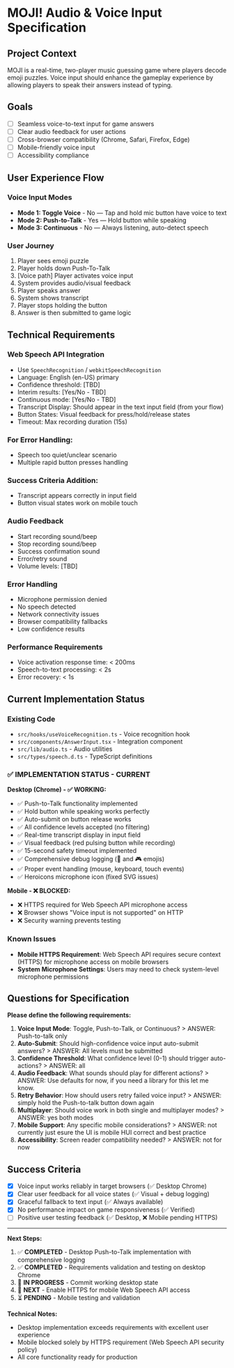 # **MOJI! Audio & Voice Input Specification**

## **Project Context**
MOJI is a real-time, two-player music guessing game where players decode emoji puzzles. Voice input should enhance the gameplay experience by allowing players to speak their answers instead of typing.

## **Goals**
- [ ] Seamless voice-to-text input for game answers
- [ ] Clear audio feedback for user actions
- [ ] Cross-browser compatibility (Chrome, Safari, Firefox, Edge)
- [ ] Mobile-friendly voice input
- [ ] Accessibility compliance

## **User Experience Flow**

### **Voice Input Modes**
<!-- Define how voice input should work -->
- **Mode 1: Toggle Voice** - No — Tap and hold mic button have voice to text
- **Mode 2: Push-to-Talk** - Yes — Hold button while speaking
- **Mode 3: Continuous** - No — Always listening, auto-detect speech

### **User Journey**
1. Player sees emoji puzzle
2. Player holds down Push-To-Talk
3. [Voice path] Player activates voice input
4. System provides audio/visual feedback
5. Player speaks answer
6. System shows transcript
7. Player stops holding the button
8. Answer is then submitted to game logic 

## **Technical Requirements**

### **Web Speech API Integration**
- Use `SpeechRecognition` / `webkitSpeechRecognition`
- Language: English (en-US) primary
- Confidence threshold: [TBD]
- Interim results: [Yes/No - TBD]
- Continuous mode: [Yes/No - TBD]
- Transcript Display: Should appear in the text input field (from your flow)
- Button States: Visual feedback for press/hold/release states
- Timeout: Max recording duration (15s)

### **For Error Handling:**

- Speech too quiet/unclear scenario
- Multiple rapid button presses handling

### **Success Criteria Addition:**

 - Transcript appears correctly in input field
 - Button visual states work on mobile touch

### **Audio Feedback**
- Start recording sound/beep
- Stop recording sound/beep  
- Success confirmation sound
- Error/retry sound
- Volume levels: [TBD]

### **Error Handling**
- Microphone permission denied
- No speech detected
- Network connectivity issues
- Browser compatibility fallbacks
- Low confidence results

### **Performance Requirements**
- Voice activation response time: < 200ms
- Speech-to-text processing: < 2s
- Error recovery: < 1s

## **Current Implementation Status**

### **Existing Code**
- `src/hooks/useVoiceRecognition.ts` - Voice recognition hook
- `src/components/AnswerInput.tsx` - Integration component
- `src/lib/audio.ts` - Audio utilities
- `src/types/speech.d.ts` - TypeScript definitions

### **✅ IMPLEMENTATION STATUS - CURRENT**

**Desktop (Chrome) - ✅ WORKING:**
- ✅ Push-to-Talk functionality implemented
- ✅ Hold button while speaking works perfectly
- ✅ Auto-submit on button release works
- ✅ All confidence levels accepted (no filtering)
- ✅ Real-time transcript display in input field
- ✅ Visual feedback (red pulsing button while recording)
- ✅ 15-second safety timeout implemented
- ✅ Comprehensive debug logging (🎤 and 🎮 emojis)
- ✅ Proper event handling (mouse, keyboard, touch events)
- ✅ Heroicons microphone icon (fixed SVG issues)

**Mobile - ❌ BLOCKED:**
- ❌ HTTPS required for Web Speech API microphone access
- ❌ Browser shows "Voice input is not supported" on HTTP
- ❌ Security warning prevents testing

### **Known Issues**
- **Mobile HTTPS Requirement**: Web Speech API requires secure context (HTTPS) for microphone access on mobile browsers
- **System Microphone Settings**: Users may need to check system-level microphone permissions

## **Questions for Specification**

**Please define the following requirements:**

1. **Voice Input Mode**: Toggle, Push-to-Talk, or Continuous? > ANSWER: Push-to-talk only
2. **Auto-Submit**: Should high-confidence voice input auto-submit answers? > ANSWER: All levels must be submitted
3. **Confidence Threshold**: What confidence level (0-1) should trigger auto-actions? > ANSWER: all
4. **Audio Feedback**: What sounds should play for different actions? > ANSWER: Use defaults for now, if you need a library for this let me know. 
5. **Retry Behavior**: How should users retry failed voice input? > ANSWER: simply hold the Push-to-talk button down again
6. **Multiplayer**: Should voice work in both single and multiplayer modes? > ANSWER: yes both modes
7. **Mobile Support**: Any specific mobile considerations? > ANSWER: not currently just esure the UI is mobile HUI correct and best practice
8. **Accessibility**: Screen reader compatibility needed? > ANSWER: not for now

## **Success Criteria**
- [x] Voice input works reliably in target browsers (✅ Desktop Chrome)
- [x] Clear user feedback for all voice states (✅ Visual + debug logging)
- [x] Graceful fallback to text input (✅ Always available)
- [x] No performance impact on game responsiveness (✅ Verified)
- [ ] Positive user testing feedback (✅ Desktop, ❌ Mobile pending HTTPS)

---

**Next Steps:**
1. ✅ **COMPLETED** - Desktop Push-to-Talk implementation with comprehensive logging
2. ✅ **COMPLETED** - Requirements validation and testing on desktop Chrome
3. 🔄 **IN PROGRESS** - Commit working desktop state
4. 🔄 **NEXT** - Enable HTTPS for mobile Web Speech API access
5. ⏳ **PENDING** - Mobile testing and validation

**Technical Notes:**
- Desktop implementation exceeds requirements with excellent user experience
- Mobile blocked solely by HTTPS requirement (Web Speech API security policy)
- All core functionality ready for production